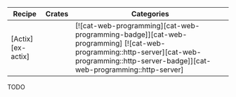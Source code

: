 | Recipe | Crates | Categories |
|---|---|---|
| [Actix][ex-actix] |  | [![cat-web-programming][cat-web-programming-badge]][cat-web-programming] [![cat-web-programming::http-server][cat-web-programming::http-server-badge]][cat-web-programming::http-server] |

<div class="hidden">
TODO
</div>
